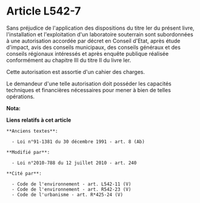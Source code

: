 # Article L542-7

Sans préjudice de l'application des dispositions du titre Ier du présent livre, l'installation et l'exploitation d'un
laboratoire souterrain sont subordonnées à une autorisation accordée par décret en Conseil d'Etat, après étude d'impact, avis
des conseils municipaux, des conseils généraux et des conseils régionaux intéressés et après enquête publique réalisée
conformément au chapitre III du titre II du livre Ier.

Cette autorisation est assortie d'un cahier des charges.

Le demandeur d'une telle autorisation doit posséder les capacités techniques et financières nécessaires pour mener à bien de
telles opérations.

**Nota:**



**Liens relatifs à cet article**

	**Anciens textes**:

	  - Loi n°91-1381 du 30 décembre 1991 - art. 8 (Ab)

	**Modifié par**:

	  - Loi n°2010-788 du 12 juillet 2010 - art. 240

	**Cité par**:

	  - Code de l'environnement - art. L542-11 (V)
	  - Code de l'environnement - art. R542-23 (V)
	  - Code de l'urbanisme - art. R*425-24 (V)
